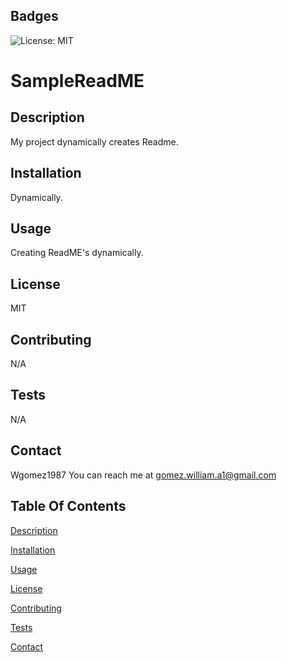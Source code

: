 

## Badges

![License: MIT](https://img.shields.io/badge/License-MIT-yellow.svg)


# SampleReadME

## Description
My project dynamically creates Readme.

## Installation
Dynamically.

## Usage
Creating ReadME's dynamically.

## License
MIT

## Contributing
N/A

## Tests
N/A

## Contact
Wgomez1987
You can reach me at gomez.william.a1@gmail.com

## Table Of Contents
[Description](#description)

[Installation](#installation)

[Usage](#usage)

[License](#license)

[Contributing](#contributing)

[Tests](#tests)

[Contact](#contact)
